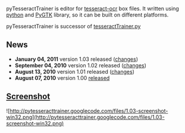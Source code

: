 pyTesseractTrainer is editor for [tesseract-ocr](http://tesseract-ocr.googlecode.com) box files. It written using [python](http://python.org/) and [PyGTK](http://pygtk.org/) library, so it can be built on different platforms.

pyTesseractTrainer is successor of [tesseractTrainer.py](http://tesseract-ocr.googlecode.com/files/tesseractTrainer.py)



## News ##

  * **January 04, 2011** version 1.03 released ([changes](http://code.google.com/p/pytesseracttrainer/wiki/ChangeLog#Version_1.03))
  * **September 04, 2010** version 1.02 released ([changes](http://code.google.com/p/pytesseracttrainer/wiki/ChangeLog#Version_1.02))
  * **August 13, 2010** version 1.01 released ([changes](http://code.google.com/p/pytesseracttrainer/wiki/ChangeLog#Version_1.01))
  * **August 07, 2010** version 1.00 [released](http://code.google.com/p/pytesseracttrainer/wiki/ChangeLog#Version_1.00)



## [Screenshot](http://code.google.com/p/pytesseracttrainer/wiki/Screenshot) ##
![http://pytesseracttrainer.googlecode.com/files/1.03-screenshot-win32.png](http://pytesseracttrainer.googlecode.com/files/1.03-screenshot-win32.png)